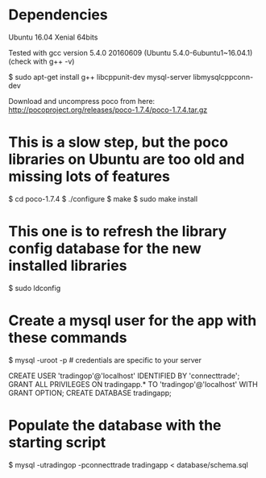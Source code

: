 # Dependencies

Ubuntu 16.04 Xenial 64bits

Tested with gcc version 5.4.0 20160609 (Ubuntu 5.4.0-6ubuntu1~16.04.1) (check with g++ -v)

$ sudo apt-get install g++ libcppunit-dev mysql-server libmysqlcppconn-dev

Download and uncompress poco from here: http://pocoproject.org/releases/poco-1.7.4/poco-1.7.4.tar.gz

# This is a slow step, but the poco libraries on Ubuntu are too old and missing lots of features

$ cd poco-1.7.4
$ ./configure
$ make
$ sudo make install
# This one is to refresh the library config database for the new installed libraries
$ sudo ldconfig

# Create a mysql user for the app with these commands

$ mysql -uroot -p # credentials are specific to your server 

CREATE USER 'tradingop'@'localhost' IDENTIFIED BY 'connecttrade';
GRANT ALL PRIVILEGES ON tradingapp.* TO 'tradingop'@'localhost' WITH GRANT OPTION;
CREATE DATABASE tradingapp;

# Populate the database with the starting script

$ mysql -utradingop -pconnecttrade tradingapp < database/schema.sql
 